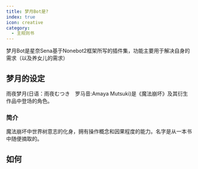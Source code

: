```yaml
---
title: 梦月Bot是?
index: true
icon: creative
category:
  - 主规则书
---
```

梦月Bot是星奈Sena基于Nonebot2框架所写的插件集，功能主要用于解决自身的需求（以及养女儿的需求）

## 梦月的设定
雨夜梦月(日语：雨夜むつき　罗马音:Amaya Mutsuki)是《魔法崩坏》及其衍生作品中登场的角色。
### 简介
魔法崩坏中世界树意志的化身，拥有操作概念和因果程度的能力。名字是从一本书中随便摘取的。
## 如何